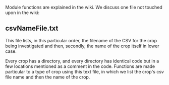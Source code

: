 Module functions are explained in the wiki. We discuss one file not touched upon in the wiki:

## csvNameFile.txt

This file lists, in this particular order, the filename of the CSV for the crop being investigated and then, secondly, the name of the crop itself in lower case.

Every crop has a directory, and every directory has identical code but in a few locations mentioned as a comment in the code. Functions are made particular to a type of crop using this text file, in which we list the crop's csv file name and then the name of the crop.

